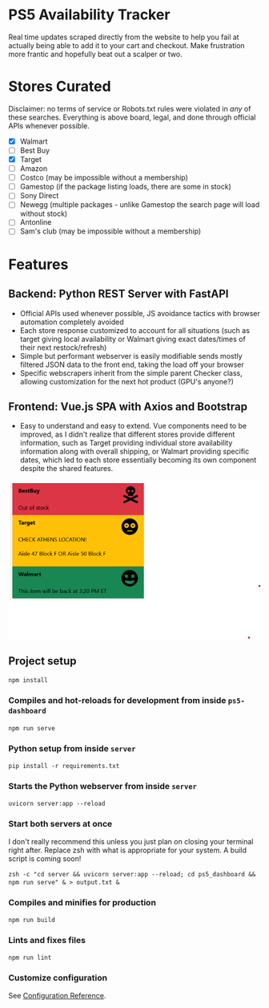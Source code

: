 # PS5 Availability Tracker

Real time updates scraped directly from the website to help you fail at actually being able to add it to your cart and checkout.  Make frustration more frantic and hopefully beat out a scalper or two.

# Stores Curated

Disclaimer: no terms of service or Robots.txt rules were violated in _any_ of these searches. Everything is above board, legal, and done through official APIs whenever possible.

- [x] Walmart
- [ ] Best Buy
- [x] Target
- [ ] Amazon
- [ ] Costco (may be impossible without a membership)
- [ ] Gamestop (if the package listing loads, there are some in stock)
- [ ] Sony Direct
- [ ] Newegg (multiple packages - unlike Gamestop the search page will load without stock)
- [ ] Antonline
- [ ] Sam's club (may be impossible without a membership)

# Features

## Backend: Python REST Server with FastAPI

* Official APIs used whenever possible, JS avoidance tactics with browser automation completely avoided
* Each store response customized to account for all situations (such as target giving local availability or Walmart giving exact dates/times of their next restock/refresh)
* Simple but performant webserver is easily modifiable sends mostly filtered JSON data to the front end, taking the load off your browser
* Specific webscrapers inherit from the simple parent Checker class, allowing customization for the next hot product (GPU's anyone?)

## Frontend: Vue.js SPA with Axios and Bootstrap

* Easy to understand and easy to extend.  Vue components need to be improved, as I didn't realize that different stores provide different information, such as Target providing individual store availability information along with overall shipping, or Walmart providing specific dates, which led to each store essentially becoming its own component despite the shared features.

![image](demo/demo.png)

## Project setup
```
npm install
```

### Compiles and hot-reloads for development from inside `ps5-dashboard`
```
npm run serve 
```

### Python setup from inside `server`
```
pip install -r requirements.txt
```

### Starts the Python webserver from inside `server`
```
uvicorn server:app --reload
```

### Start both servers at once

I don't really recommend this unless you just plan on closing your terminal right after.
Replace zsh with what is appropriate for your system.  A build script is coming soon!

```
zsh -c "cd server && uvicorn server:app --reload; cd ps5_dashboard && npm run serve" & > output.txt &
```

### Compiles and minifies for production
```
npm run build
```

### Lints and fixes files
```
npm run lint
```

### Customize configuration
See [Configuration Reference](https://cli.vuejs.org/config/).
